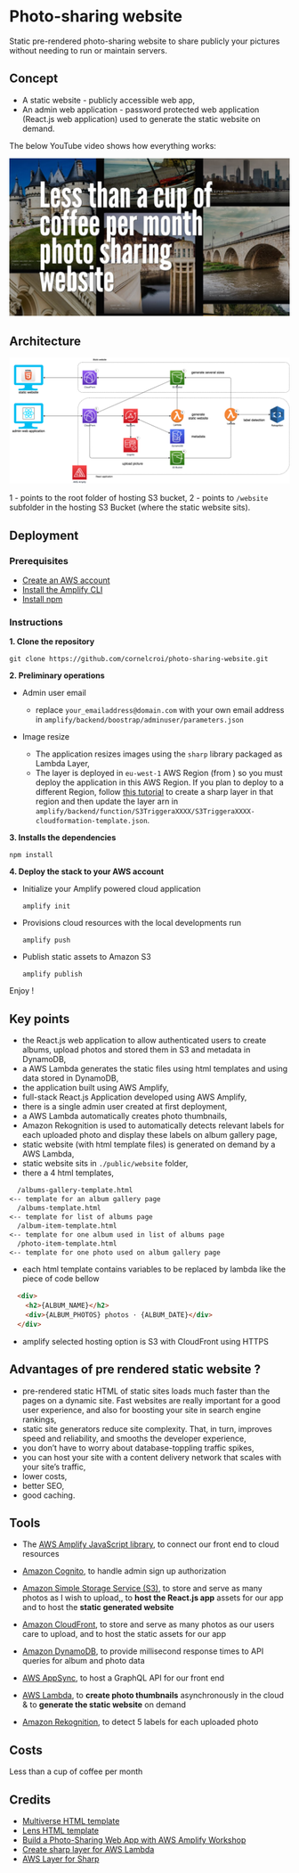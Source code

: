 # Photo-sharing website

Static pre-rendered photo-sharing website to share publicly your pictures without needing to run or maintain servers.

## Concept

- A static website -  publicly accessible web app,
- An admin web application -  password protected web application (React.js web application) used to generate the static website on demand.

The below YouTube video shows how everything works:

[![How ManBehindLens.com is made | Pre rendered static photo-sharing website](assets/youtube_thumnbail.jpg)](https://youtu.be/5_B92oE9vpQ)


## Architecture

![](assets/photo_sharing_architecture.png)

1 - points to the root folder of hosting S3 bucket,
2 - points to `/website` subfolder in the hosting S3 Bucket (where the static website sits).


## Deployment

### Prerequisites
- [Create an AWS account](https://aws.amazon.com/fr/premiumsupport/knowledge-center/create-and-activate-aws-account/)
- [Install the Amplify CLI](https://docs.amplify.aws/cli/start/install#install-the-amplify-cli)
- [Install npm](https://www.npmjs.com/get-npm)

### Instructions

**1. Clone the repository**
  ```
  git clone https://github.com/cornelcroi/photo-sharing-website.git
  ```
**2. Preliminary operations**

- Admin user email
  - replace `your_emailaddress@domain.com` with your own email address in `amplify/backend/boostrap/adminuser/parameters.json`

- Image resize
  - The application resizes images using the `sharp` library packaged as Lambda Layer,
  - The layer is deployed in `eu-west-1` AWS Region (from ) so you must deploy the application in this AWS Region. If you plan to deploy to a different Region, follow [this tutorial](https://aws.amazon.com/blogs/compute/using-lambda-layers-to-simplify-your-development-process) to create a sharp layer in that region and then update the layer arn in  `amplify/backend/function/S3TriggeraXXXX/S3TriggeraXXXX-cloudformation-template.json`.

**3. Installs the dependencies**
  ```
  npm install
  ```


**4. Deploy the stack to your AWS account**
  - Initialize your Amplify powered cloud application
    ```
    amplify init
    ```
  - Provisions cloud resources with the local developments run
    ```
    amplify push
    ```
  - Publish static assets to Amazon S3
    ```
    amplify publish
    ```
Enjoy !



## Key points

  - the React.js web application to allow authenticated users to create albums, upload photos and stored them in S3 and metadata in DynamoDB,
  - a AWS Lambda generates the static files using html templates and using data stored in DynamoDB,
  - the application built using AWS Amplify,
  - full-stack React.js Application developed using AWS Amplify,
  - there is a single admin user created at first deployment,
  - a AWS Lambda automatically creates photo thumbnails,
  - Amazon Rekognition is used to automatically detects relevant labels for each uploaded photo and display these labels on album gallery page,
  - static website (with html template files) is generated on demand by a AWS Lambda,
  - static website sits in `./public/website` folder,
  - there a 4 html templates,
  ```
    /albums-gallery-template.html                                       <-- template for an album gallery page
    /albums-template.html                                               <-- template for list of albums page
    /album-item-template.html                                           <-- template for one album used in list of albums page
    /photo-item-template.html                                           <-- template for one photo used on album gallery page
  ```
  - each html template contains variables to be replaced by lambda like the piece of code bellow
  ```html
    <div>
      <h2>{ALBUM_NAME}</h2>
      <div>{ALBUM_PHOTOS} photos · {ALBUM_DATE}</div>
    </div>
  ```
  - amplify selected hosting option is S3 with CloudFront using HTTPS



## Advantages of pre rendered static website ?

- pre-rendered static HTML of static sites loads much faster than the pages on a dynamic site. Fast websites are really important for a good user experience, and also for boosting your site in search engine rankings,
- static site generators reduce site complexity. That, in turn, improves speed and reliability, and smooths the developer experience,
- you don’t have to worry about database-toppling traffic spikes,
- you can host your site with a content delivery network that scales with your site’s traffic,
- lower costs,
- better SEO,
- good caching.


 ## Tools

- The  [AWS Amplify JavaScript library](https://docs.amplify.aws/), to connect our front end to cloud resources
- [Amazon Cognito](https://aws.amazon.com/cognito/), to handle admin sign up authorization
- [Amazon Simple Storage Service (S3)](https://aws.amazon.com/s3/), to store and serve as many photos as I wish to upload,, to **host the React.js app** assets for our app and to host the **static generated website**
- [Amazon CloudFront](https://aws.amazon.com/fr/cloudfront/), to store and serve as many photos as our users care to upload, and to host the static assets for our app

- [Amazon DynamoDB](https://aws.amazon.com/dynamodb/), to provide millisecond response times to API queries for album and photo data
- [AWS AppSync](https://aws.amazon.com/appsync/), to host a GraphQL API for our front end
- [AWS Lambda](https://aws.amazon.com/lambda/), to **create photo thumbnails** asynchronously in the cloud & to **generate the static website** on demand
- [Amazon Rekognition](https://aws.amazon.com/rekognition/), to detect 5 labels for each uploaded photo
   

## Costs

Less than a cup of coffee per month

## Credits

- [Multiverse HTML template](https://html5up.net/multiverse)
- [Lens HTML template](https://html5up.net/lens)
- [Build a Photo-Sharing Web App with AWS Amplify Workshop](https://amplify-workshop.go-aws.com/)
- [Create sharp layer for AWS Lambda](https://aws.amazon.com/blogs/compute/using-lambda-layers-to-simplify-your-development-process)
- [AWS Layer for Sharp ](https://github.com/woss/aws-lambda-layer-sharp)

